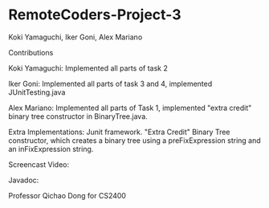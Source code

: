 # RemoteCoders-Project-3

Koki Yamaguchi, Iker Goni, Alex Mariano

Contributions

Koki Yamaguchi: Implemented all parts of task 2

Iker Goni: Implemented all parts of task 3 and 4, implemented JUnitTesting.java

Alex Mariano: Implemented all parts of Task 1, implemented "extra credit" binary tree constructor in BinaryTree.java.

Extra Implementations: Junit framework. "Extra Credit" Binary Tree constructor, which creates a binary tree using a preFixExpression string and an inFixExpression string.

Screencast Video: 

Javadoc: 

Professor Qichao Dong for CS2400
